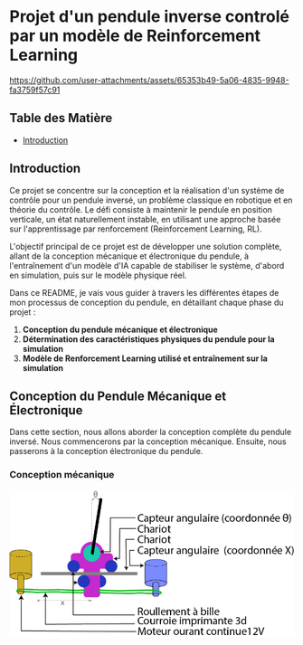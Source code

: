 # Projet d'un pendule inverse controlé par un modèle de Reinforcement Learning

https://github.com/user-attachments/assets/65353b49-5a06-4835-9948-fa3759f57c91

## Table des Matière

- [Introduction](#introduction)

## Introduction

Ce projet se concentre sur la conception et la réalisation d'un système de contrôle pour un pendule inversé, un problème classique en robotique et en théorie du contrôle. Le défi consiste à maintenir le pendule en position verticale, un état naturellement instable, en utilisant une approche basée sur l'apprentissage par renforcement (Reinforcement Learning, RL).

L'objectif principal de ce projet est de développer une solution complète, allant de la conception mécanique et électronique du pendule, à l'entraînement d'un modèle d'IA capable de stabiliser le système, d'abord en simulation, puis sur le modèle physique réel.

Dans ce README, je vais vous guider à travers les différentes étapes de mon processus de conception du pendule, en détaillant chaque phase du projet :

1. **Conception du pendule mécanique et électronique**
2. **Détermination des caractéristiques physiques du pendule pour la simulation**
3. **Modèle de Renforcement Learning utilisé et entraînement sur la simulation**

## Conception du Pendule Mécanique et Électronique

Dans cette section, nous allons aborder la conception complète du pendule inversé. Nous commencerons par la conception mécanique. Ensuite, nous passerons à la conception électronique du pendule.

### Conception mécanique

![Shéma mécanique IP](./Media/shema_IP.png)
